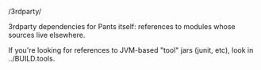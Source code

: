 /3rdparty/

3rdparty dependencies for Pants itself: references to modules whose sources live elsewhere.

If you're looking for references to JVM-based "tool" jars (junit, etc), look in ../BUILD.tools.

